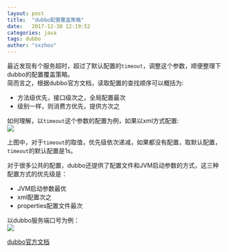 ```yaml
---
layout: post
title:  "dubbo配置覆盖策略"
date:   2017-12-30 12:19:52
categories: java
tags: dubbo
author: "sxzhou"
---
```


最近发现有个服务超时，超过了默认配置的`timeout`，调整这个参数，顺便整理下dubbo的配置覆盖策略。  
简而言之，根据dubbo官方文档，读取配置的查找顺序可以概括为:  
* 方法级优先，接口级次之，全局配置最次
* 级别一样，则消费方优先，提供方次之

如何理解，以`timeout`这个参数的配置为例，如果以xml方式配置:  
![](http://dubbo.io/books/dubbo-user-book/sources/images/dubbo-config-override.jpg)  

上图中，对于`timeout`的取值，优先级依次递减，如果都没有配置，取默认配置，`timeout`的默认配置是1s。  

对于很多公共的配置，dubbo还提供了配置文件和JVM启动参数的方式，这三种配置方式的优先级是：  
* JVM启动参数最优  
* xml配置次之  
* properties配置文件最次

以dubbo服务端口号为例：  
![](http://dubbo.io/books/dubbo-user-book/sources/images/dubbo-properties-override.jpg)  

[dubbo官方文档](http://dubbo.io/books/dubbo-user-book/)